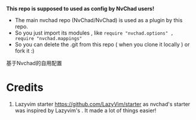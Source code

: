 **This repo is supposed to used as config by NvChad users!**

- The main nvchad repo (NvChad/NvChad) is used as a plugin by this repo.
- So you just import its modules , like `require "nvchad.options" , require "nvchad.mappings"`
- So you can delete the .git from this repo ( when you clone it locally ) or fork it :)

基于Nvchad的自用配置

# Credits

1) Lazyvim starter https://github.com/LazyVim/starter as nvchad's starter was inspired by Lazyvim's . It made a lot of things easier!
